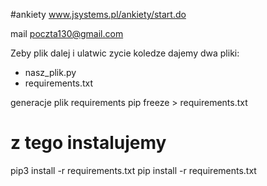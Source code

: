 #ankiety  www.jsystems.pl/ankiety/start.do 

mail poczta130@gmail.com


Zeby plik dalej i ulatwic zycie koledze
dajemy dwa pliki:
 - nasz_plik.py
 - requirements.txt


generacje plik requirements
pip freeze > requirements.txt

# z tego instalujemy
pip3 install -r requirements.txt
pip install -r requirements.txt



